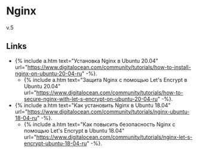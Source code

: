 # Nginx

v.5

## Links

- {% include a.htm text="Установка Nginx в Ubuntu 20.04"
     url="https://www.digitalocean.com/community/tutorials/how-to-install-nginx-on-ubuntu-20-04-ru" -%}.
  - {% include a.htm text="Защита Nginx с помощью Let's Encrypt в Ubuntu 20.04"
       url="https://www.digitalocean.com/community/tutorials/how-to-secure-nginx-with-let-s-encrypt-on-ubuntu-20-04-ru" -%}.
- {% include a.htm text="Как установить Nginx в Ubuntu 18.04"
     url="https://www.digitalocean.com/community/tutorials/nginx-ubuntu-18-04-ru" -%}.
  - {% include a.htm text="Как повысить безопасность Nginx с помощью Let's Encrypt в Ubuntu 18.04"
       url="https://www.digitalocean.com/community/tutorials/nginx-let-s-encrypt-ubuntu-18-04-ru" -%}.


